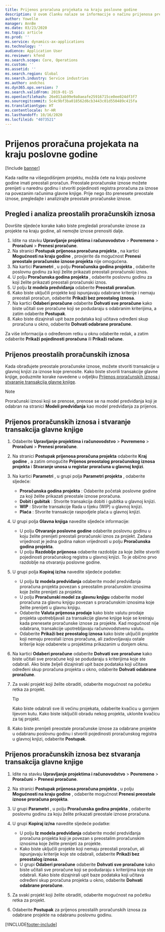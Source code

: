 ```yaml
---
title: Prijenos proračuna projekata na kraju poslovne godine
description: U ovom članku nalaze se informacije o načinu prijenosa preostalog proračunskog iznosa u naredne godine i stvaranju pojedinosti proračunskog registra.
author: Yowelle
manager: AnnBe
ms.date: 03/23/2020
ms.topic: article
ms.prod: ''
ms.service: dynamics-ax-applications
ms.technology: ''
audience: Application User
ms.reviewer: kfend
ms.search.scope: Core, Operations
ms.custom: ''
ms.assetid: ''
ms.search.region: Global
ms.search.industry: Service industries
ms.author: andchoi
ms.dyn365.ops.version: 7
ms.search.validFrom: 2019-01-15
ms.openlocfilehash: 26e013ab99e9a0aeafe25916715ce0ee024df3f7
ms.sourcegitcommit: 5c4c9bf3ba018562d6cb3443c01d550489c415fa
ms.translationtype: HT
ms.contentlocale: hr-HR
ms.lasthandoff: 10/16/2020
ms.locfileid: "4073521"
---
```

# <a name="transfer-project-budgets-at-fiscal-year-end"></a>Prijenos proračuna projekata na kraju poslovne godine

[!include [banner](../includes/banner.md)]

Kada radite na višegodišnjem projektu, možda ćete na kraju poslovne godine imati preostali proračun. Preostale proračunske iznose možete prenijeti u narednu godinu i stvoriti pojedinosti registra proračuna za iznose na povezanim računima glavne knjige. Prije nego što prenesete preostale iznose, pregledajte i analizirajte preostale proračunske iznose.

## <a name="review-and-analyze-remaining-budget-amounts"></a>Pregled i analiza preostalih proračunskih iznosa

Dovršite sljedeće korake kako biste pregledali proračunske iznose za projekte na kraju godine, ali nemojte iznose prenositi dalje.

1. Idite na stavku **Upravljanje projektima i računovodstvo** > **Povremeno** > **Proračuni** > **Prenesi proračune**. 
2. Na stranici **Postupak prijenosa proračuna projekta** , na kartici **Mogućnosti na kraju godine** , provjerite da mogućnost **Prenesi preostale proračunske iznose projekta** nije omogućena.
3. Na kartici **Parametri** , u polju **Proračunska godina projekta** , odaberite poslovnu godinu za koji želite prikazati preostali proračunski iznos. 
4. U polju **Proračunska godina projekta** , odaberite poslovnu godinu za koji želite prikazati preostali proračunski iznos. 
5. U polju **Iz modela predviđanja** odaberite **Preostali proračun**. 
6. Kako biste uključili projekte koji ispunjavaju odabrane kriterije i nemaju preostali proračun, odaberite **Prikaži bez preostalog iznosa**.  
7. Na kartici **Odaberi proračune** odaberite **Dohvati sve proračune** kako biste učitali sve proračune koji se podudaraju s odabranim kriterijima, a zatim odaberite **Postupak**. 
8. Kako biste dizajnirali upit baze podataka koji učitava određeni skup proračuna u okno, odaberite **Dohvati odabrane proračune**.

Za više informacija o određenom retku u oknu odaberite redak, a zatim odaberite **Prikaži pojedinosti proračuna** ili **Prikaži račune**.

## <a name="carry-forward-remaining-budget-amounts"></a>Prijenos preostalih proračunskih iznosa 

Kada obrađujete preostale proračunske iznose, možete stvoriti transakcije u glavnoj knjizi za iznose koje prenosite. Kako biste stvorili transakcije glavne knjige, poduzmite korake navedene u odjeljku [Prijenos proračunskih iznosa i stvaranje transakcija glavne knjige](#carry-forward). 

> [!NOTE]
> Proračunski iznosi koji se prenose, prenose se na model predviđanja koji je odabran na stranici **Modeli predviđanja** kao model predviđanja za prijenos.  

## <a name="carry-forward-budget-amounts-and-create-general-ledger-transactions"></a><a name="carry-forward"></a>Prijenos proračunskih iznosa i stvaranje transakcija glavne knjige

1.  Odaberite **Upravljanje projektima i računovodstvo** > **Povremeno** > **Proračuni** > **Prenesi proračune**. 
2. Na stranici **Postupak prijenosa proračuna projekta** odaberite **Kraj godine** , a zatim omogućite **Prijenos preostalog proračunskog iznosa projekta** i **Stvaranje unosa u registar proračuna u glavnoj knjizi**. 
3. Na kartici **Parametri** , u grupi polja **Parametri projekta** , odaberite sljedeće:

   - **Proračunska godina projekta** : Odaberite početak poslovne godine za koji želite prikazati preostale iznose proračuna. 
   - **Dobit i gubitak** : Stvorite transakcija dobiti i gubitka u glavnoj knjizi. 
   -  **WIP** : Stvorite transakcije Rada u tijeku (WIP) u glavnoj knjizi.
   -  **Plaća** : Stvorite transakcije raspodjele plaća u glavnoj knjizi. 

5. U grupi polja **Glavna knjiga** navedite sljedeće informacije: 

   - U polju **Otvaranje poslovne godine** odaberite poslovnu godinu u koju želite prenijeti preostali proračunski iznos za projekt. Zadana vrijednost je jedna godina nakon vrijednosti u polju **Proračunska godina projekta**.
   -  U polju **Razdoblje prijenosa** odaberite razdoblje za koje želite stvoriti pojedinosti proračunskog registra u glavnoj knjizi. To je obično prvo razdoblje na otvaranju poslovne godine.

6. U grupi polja **Kopiraj iz/na** navedite sljedeće podatke:

   - U polju **Iz modela predviđanja** odaberite model predviđanja proračuna projekta povezan s preostalim proračunskim iznosima koje želite prenijeti za projekte. 
   - U polju **Proračunski model za glavnu knjigu** odaberite model proračuna za glavnu knjigu povezan s proračunskim iznosima koje želite prenijeti u glavnu knjigu. 
   -  Odaberite **Valuta prijenosa prodaje** kako biste valutu prodaje projekta upotrebljavali za transakcije glavne knjige koje se kreiraju kada prenesete proračunske iznose za projekte. Kad mogućnost nije odabrana, transakcije upotrebljavaju računovodstvenu valutu. 
   -  Odaberite **Prikaži bez preostalog iznosa** kako biste uključili projekte koji nemaju preostali iznos proračuna, ali zadovoljavaju ostale kriterije koje odaberete u projektima prikazanim u donjem oknu.

7. Na kartici **Odaberi proračune** odaberite **Dohvati sve proračune** kako biste učitali sve proračune koji se podudaraju s kriterijima koje ste odabrali. Ako biste željeli dizajnirati upit baze podataka koji učitava određeni skup proračuna projekta u okno, odaberite **Dohvati odabrane proračune**.
8. Za svaki projekt koji želite obraditi, odaberite mogućnost na početku retka za projekt.

    > [!TIP]
    > Kako biste odabrali sve ili većinu projekata, odaberite kvačicu u gornjem lijevom kutu. Kako biste isključili obradu nekog projekta, uklonite kvačicu za taj projekt.

9. Kako biste prenijeli preostale proračunske iznose za odabrane projekte u odabranu poslovnu godinu i stvorili pojedinosti proračunskog registra u glavnoj knjizi, odaberite **Postupak**.

## <a name="carry-forward-budget-amounts-without-creating-general-ledger-transactions"></a>Prijenos proračunskih iznosa bez stvaranja transakcija glavne knjige

1. Idite na stavku **Upravljanje projektima i računovodstvo** > **Povremeno** > **Proračuni** > **Prenesi proračune**.
2. Na stranici **Postupak prijenosa proračuna projekta** , u polju **Mogućnosti na kraju godine** , odaberite mogućnost **Prenesi preostale iznose proračuna projekta**.
3. U grupi **Parametri** , u polju **Proračunska godina projekta** , odaberite poslovnu godinu za koju želite prikazati preostale iznose proračuna.
4. U grupi **Kopiraj iz/na** navedite sljedeće podatke:

   - U polju **Iz modela predviđanja** odaberite model predviđanja proračuna projekta koji je povezan s preostalim proračunskim iznosima koje želite prenijeti za projekte. 
   - Kako biste uključili projekte koji nemaju preostali proračun, ali ispunjavaju kriterije koje ste odabrali, odaberite **Prikaži bez preostalog iznosa**.
   - U grupi **Odaberi proračune** odaberite **Dohvati sve proračune** kako biste učitali sve proračune koji se podudaraju s kriterijima koje ste odabrali. Kako biste dizajnirali upit baze podataka koji učitava određeni skup proračuna projekta u okno, odaberite **Dohvati odabrane proračune**.

5. Za svaki projekt koji želite obraditi, odaberite mogućnost na početku retka za projekt. 
6. Odaberite **Postupak** za prijenos preostalih proračunskih iznosa za odabrane projekte na odabranu poslovnu godinu.



[!INCLUDE[footer-include](../includes/footer-banner.md)]